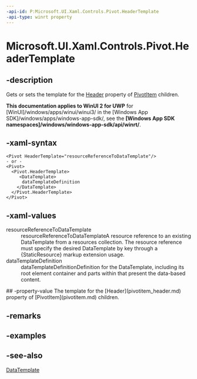 ```yaml
---
-api-id: P:Microsoft.UI.Xaml.Controls.Pivot.HeaderTemplate
-api-type: winrt property
---
```


<!-- Property syntax
public Windows.UI.Xaml.DataTemplate HeaderTemplate { get;  set; }
-->

# Microsoft.UI.Xaml.Controls.Pivot.HeaderTemplate

## -description
Gets or sets the template for the [Header](pivotitem_header.md) property of [PivotItem](pivotitem.md) children.

**This documentation applies to WinUI 2 for UWP** for [WinUI]/windows/apps/winui/winui3/ in the [Windows App SDK]/windows/apps/windows-app-sdk/, see the **[Windows App SDK namespaces]/windows/windows-app-sdk/api/winrt/**.

## -xaml-syntax
```xaml
<Pivot HeaderTemplate="resourceReferenceToDataTemplate"/>
- or -
<Pivot>
  <Pivot.HeaderTemplate>
     <DataTemplate>
      dataTemplateDefinition
    </DataTemplate>
  </Pivot.HeaderTemplate>
</Pivot>
```


## -xaml-values
<dl><dt>resourceReferenceToDataTemplate</dt><dd>resourceReferenceToDataTemplateA resource reference to an existing DataTemplate from a resources collection. The resource reference must specify the desired DataTemplate by key through a {StaticResource} markup extension usage.</dd>
<dt>dataTemplateDefinition</dt><dd>dataTemplateDefinitionDefinition for the DataTemplate, including its root element container and parts within that present the data-based content.</dd>
</dl>
## -property-value
The template for the [Header](pivotitem_header.md) property of [PivotItem](pivotitem.md) children.

## -remarks

## -examples

## -see-also
[DataTemplate](../microsoft.ui.xaml/datatemplate.md)
